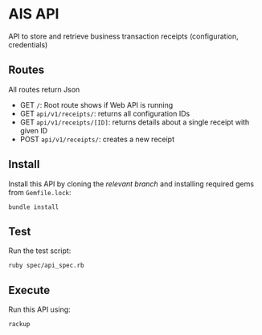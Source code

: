 # AIS API

API to store and retrieve business transaction receipts (configuration, credentials)

## Routes

All routes return Json

- GET `/`: Root route shows if Web API is running
- GET `api/v1/receipts/`: returns all configuration IDs
- GET `api/v1/receipts/[ID]`: returns details about a single receipt with given ID
- POST `api/v1/receipts/`: creates a new receipt

## Install

Install this API by cloning the *relevant branch* and installing required gems from `Gemfile.lock`:

```shell
bundle install
```

## Test

Run the test script:

```shell
ruby spec/api_spec.rb
```

## Execute

Run this API using:

```shell
rackup
```